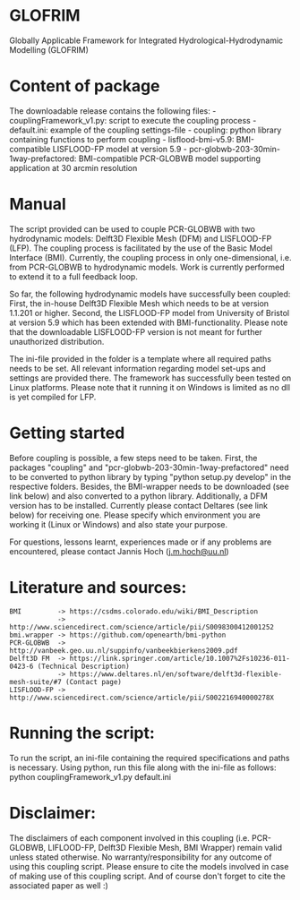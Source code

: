 # GLOFRIM
Globally Applicable Framework for Integrated Hydrological-Hydrodynamic Modelling (GLOFRIM)

# Content of package
The downloadable release contains the following files:
	- couplingFramework_v1.py: script to execute the coupling process
	- default.ini: example of the coupling settings-file
	- coupling: python library containing functions to perform coupling
	- lisflood-bmi-v5.9: BMI-compatible LISFLOOD-FP model at version 5.9
	- pcr-globwb-203-30min-1way-prefactored: BMI-compatible PCR-GLOBWB model supporting application at 30 arcmin resolution
	
# Manual
The script provided can be used to couple PCR-GLOBWB with two hydrodynamic models: Delft3D Flexible Mesh (DFM) and LISFLOOD-FP (LFP).
The coupling process is facilitated by the use of the Basic Model Interface (BMI). 
Currently, the coupling process in only one-dimensional, i.e. from PCR-GLOBWB to hydrodynamic models. 
Work is currently performed to extend it to a full feedback loop.

So far, the following hydrodynamic models have successfully been coupled:
First, the in-house Delft3D Flexible Mesh which needs to be at version 1.1.201 or higher.
Second, the LISFLOOD-FP model from University of Bristol at version 5.9 which has been extended with BMI-functionality.
Please note that the downloadable LISFLOOD-FP version is not meant for further unauthorized distribution.

The ini-file provided in the folder is a template where all required paths needs to be set.
All relevant information regarding model set-ups and settings are provided there.
The framework has successfully been tested on Linux platforms. Please note that it running it on Windows is limited as no dll is yet compiled for LFP.

# Getting started
Before coupling is possible, a few steps need to be taken. 
First, the packages "coupling" and "pcr-globwb-203-30min-1way-prefactored" need to be converted
to python library by typing "python setup.py develop" in the respective folders. Besides, the BMI-wrapper needs to be downloaded (see link below) and also converted
to a python library.
Additionally, a DFM version has to be installed. Currently please contact Deltares (see link below) for receiving one. Please specify which environment you are
working it (Linux or Windows) and also state your purpose.

For questions, lessons learnt, experiences made or if any problems are encountered, please contact Jannis Hoch (j.m.hoch@uu.nl)

# Literature and sources:
	BMI         -> https://csdms.colorado.edu/wiki/BMI_Description
				-> http://www.sciencedirect.com/science/article/pii/S0098300412001252
	bmi.wrapper -> https://github.com/openearth/bmi-python
	PCR-GLOBWB	-> http://vanbeek.geo.uu.nl/suppinfo/vanbeekbierkens2009.pdf
	Delft3D FM	-> https://link.springer.com/article/10.1007%2Fs10236-011-0423-6 (Technical Description)
				-> https://www.deltares.nl/en/software/delft3d-flexible-mesh-suite/#7 (Contact page)
	LISFLOOD-FP	-> http://www.sciencedirect.com/science/article/pii/S002216940000278X

# Running the script:
To run the script, an ini-file containing the required specifications and paths is necessary.
Using python, run this file along with the ini-file as follows:
	python couplingFramework_v1.py default.ini
	
# Disclaimer:
The disclaimers of each component involved in this coupling (i.e. PCR-GLOBWB, LIFLOOD-FP, Delft3D Flexible Mesh, BMI Wrapper)
remain valid unless stated otherwise.
No warranty/responsibility for any outcome of using this coupling script.
Please ensure to cite the models involved in case of making use of this coupling script.
And of course don't forget to cite the associated paper as well :)

